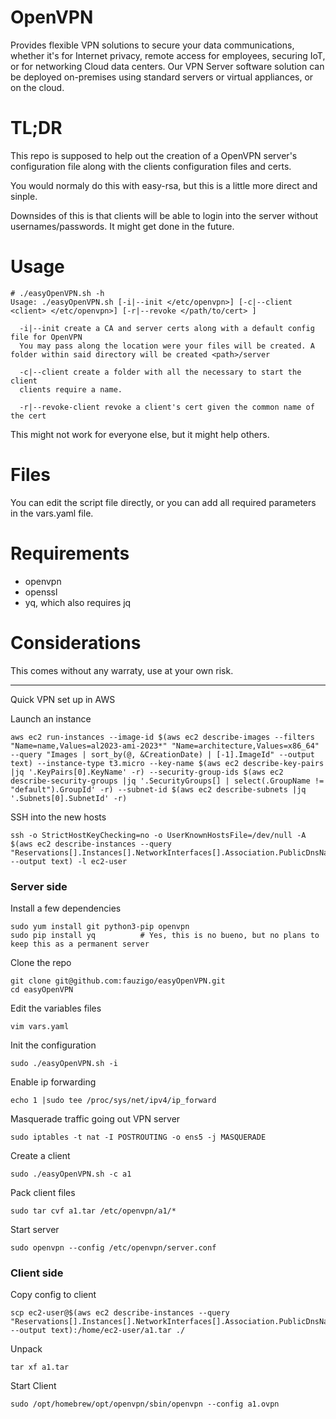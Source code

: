 # OpenVPN 

Provides flexible VPN solutions to secure your data communications, whether it's for Internet privacy, remote access for employees, securing IoT, or for networking Cloud data centers.
Our VPN Server software solution can be deployed on-premises using standard servers or virtual appliances, or on the cloud.

# TL;DR

This repo is supposed to help out the creation of a OpenVPN server's configuration file along with the clients configuration files and certs.

You would normaly do this with easy-rsa, but this is a little more direct and sinple. 

Downsides of this is that clients will be able to login into the server without usernames/passwords. It might get done in the future.



# Usage

```
# ./easyOpenVPN.sh -h
Usage: ./easyOpenVPN.sh [-i|--init </etc/openvpn>] [-c|--client <client> </etc/openvpn>] [-r|--revoke </path/to/cert> ]

  -i|--init create a CA and server certs along with a default config file for OpenVPN
  You may pass along the location were your files will be created. A folder within said directory will be created <path>/server

  -c|--client create a folder with all the necessary to start the client
  clients require a name.

  -r|--revoke-client revoke a client's cert given the common name of the cert
```


This might not work for everyone else, but it might help others.


# Files

You can edit the script file directly, or you can add all required parameters in the vars.yaml file.


# Requirements

* openvpn
* openssl
* yq, which also requires jq


# Considerations 

This comes without any warraty, use at your own risk.


---

Quick VPN set up in AWS


Launch an instance
```
aws ec2 run-instances --image-id $(aws ec2 describe-images --filters "Name=name,Values=al2023-ami-2023*" "Name=architecture,Values=x86_64" --query "Images | sort_by(@, &CreationDate) | [-1].ImageId" --output text) --instance-type t3.micro --key-name $(aws ec2 describe-key-pairs |jq '.KeyPairs[0].KeyName' -r) --security-group-ids $(aws ec2 describe-security-groups |jq '.SecurityGroups[] | select(.GroupName != "default").GroupId' -r) --subnet-id $(aws ec2 describe-subnets |jq '.Subnets[0].SubnetId' -r)
```


SSH into the new hosts
```
ssh -o StrictHostKeyChecking=no -o UserKnownHostsFile=/dev/null -A $(aws ec2 describe-instances --query "Reservations[].Instances[].NetworkInterfaces[].Association.PublicDnsName[]" --output text) -l ec2-user
```

### Server side

Install a few dependencies
```
sudo yum install git python3-pip openvpn
sudo pip install yq          # Yes, this is no bueno, but no plans to keep this as a permanent server
```

Clone the repo
```
git clone git@github.com:fauzigo/easyOpenVPN.git
cd easyOpenVPN
```

Edit the variables files
```
vim vars.yaml
```

Init the configuration
```
sudo ./easyOpenVPN.sh -i
```

Enable ip forwarding
```
echo 1 |sudo tee /proc/sys/net/ipv4/ip_forward
```

Masquerade traffic going out VPN server
```
sudo iptables -t nat -I POSTROUTING -o ens5 -j MASQUERADE
```

Create a client
```
sudo ./easyOpenVPN.sh -c a1
```

Pack client files
```
sudo tar cvf a1.tar /etc/openvpn/a1/*
```

Start server
```
sudo openvpn --config /etc/openvpn/server.conf
```

### Client side

Copy config to client
```
scp ec2-user@$(aws ec2 describe-instances --query "Reservations[].Instances[].NetworkInterfaces[].Association.PublicDnsName[]" --output text):/home/ec2-user/a1.tar ./
```

Unpack
```
tar xf a1.tar
```

Start Client
```
sudo /opt/homebrew/opt/openvpn/sbin/openvpn --config a1.ovpn
```

